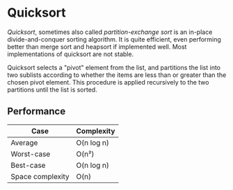 # Quicksort

*Quicksort*, sometimes also called *partition-exchange sort* is an in-place divide-and-conquer sorting algorithm. It is quite efficient, even performing better than merge sort and heapsort if implemented well. Most implementations of quicksort are not stable.

Quicksort selects a "pivot" element from the list, and partitions the list into two sublists according to whether the items are less than or greater than the chosen pivot element. This procedure is applied recursively to the two partitions until the list is sorted.

## Performance

| Case             | Complexity |
| ---------------- | ---------- |
| Average          | O(n log n) |
| Worst-case       | O(n²)      |
| Best-case        | O(n log n) |
| Space complexity | O(n)       |

